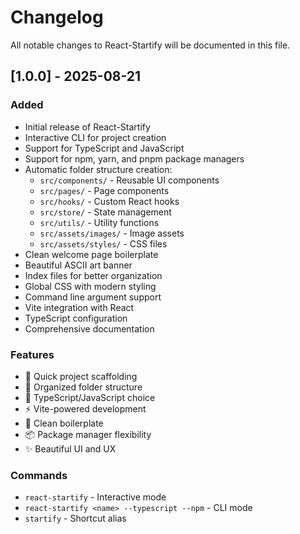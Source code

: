 # Changelog

All notable changes to React-Startify will be documented in this file.

## [1.0.0] - 2025-08-21

### Added

- Initial release of React-Startify
- Interactive CLI for project creation
- Support for TypeScript and JavaScript
- Support for npm, yarn, and pnpm package managers
- Automatic folder structure creation:
  - `src/components/` - Reusable UI components
  - `src/pages/` - Page components
  - `src/hooks/` - Custom React hooks
  - `src/store/` - State management
  - `src/utils/` - Utility functions
  - `src/assets/images/` - Image assets
  - `src/assets/styles/` - CSS files
- Clean welcome page boilerplate
- Beautiful ASCII art banner
- Index files for better organization
- Global CSS with modern styling
- Command line argument support
- Vite integration with React
- TypeScript configuration
- Comprehensive documentation

### Features

- 🚀 Quick project scaffolding
- 📁 Organized folder structure
- 🔷 TypeScript/JavaScript choice
- ⚡ Vite-powered development
- 🎨 Clean boilerplate
- 📦 Package manager flexibility
- ✨ Beautiful UI and UX

### Commands

- `react-startify` - Interactive mode
- `react-startify <name> --typescript --npm` - CLI mode
- `startify` - Shortcut alias

